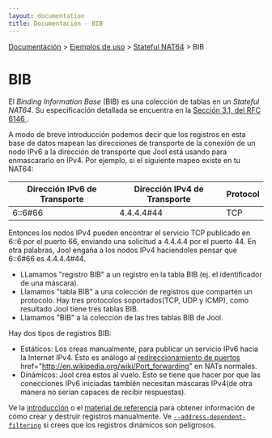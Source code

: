 ```yaml
---
layout: documentation
title: Documentación - BIB
---
```


[Documentación](esp-doc-index.html) > [Ejemplos de uso](esp-doc-index.html#ejemplos-de-uso) > [Stateful NAT64](esp-mod-run-stateful.html) > BIB

# BIB

El _Binding Information Base_ (BIB) es una colección de tablas en un *Stateful NAT64*. Su especificación detallada se encuentra en la [Sección 3.1, del RFC 6146 ](http://tools.ietf.org/html/rfc6146#section-3.1).

A modo de breve introducción podemos decir que los registros en esta base de datos mapean las direcciones de transporte de la conexión de un nodo IPv6 a la dirección de transporte que Jool está usando para enmascararlo en  IPv4. Por ejemplo, si el siguiente mapeo existe en tu NAT64:


| Dirección IPv6 de Transporte | Dirección IPv4 de Transporte | Protocol |
|------------------------------|------------------------------|----------|
| 6::6#66                      | 4.4.4.4#44                   | TCP      |


Entonces los nodos IPv4 pueden encontrar el servicio TCP publicado en 6::6 por el puerto 66, enviando una solicitud a 4.4.4.4 por el puerto 44. En otra palabras, Jool engaña a los nodos IPv4 haciendoles pensar que 6::6#66 es 4.4.4.4#44.

* LLamamos "registro BIB" a un registro en la tabla BIB (ej. el identificador de una máscara).
* Llamamos "tabla BIB" a una colección de registros que comparten un protocolo. Hay tres protocolos soportados(TCP, UDP y ICMP), como resultado Jool tiene tres tablas BIB.
* Llamamos "BIB" a la colección de las tres tablas BIB de Jool.

Hay dos tipos de registros BIB:

* Estáticos: Los creas manualmente, para publicar un servicio IPv6 hacia la Internet IPv4. Ésto es análogo al [redireccionamiento de puertos](http://es.wikipedia.org/wiki/Redirecci%C3%B3n_de_puertos) href="http://en.wikipedia.org/wiki/Port_forwarding" en NATs normales.
* Dinámicos: Jool crea estos al vuelo. Esto se tiene que hacer por que las conecciones IPv6 iniciadas también necesitan máscaras IPv4(de otra manera no serían capaces de recibir respuestas).

Ve la [introducción](esp-op-static-bindings.html) o el [material de referencia](esp-usr-flags-bib.html) para obtener información de cómo crear y destruir registros manualmente. Ve [`--address-dependent-filtering`](esp-usr-flags-global.html#filtrado-dependiente-de-direccion) si crees que los registros dinámicos son peligrosos.

